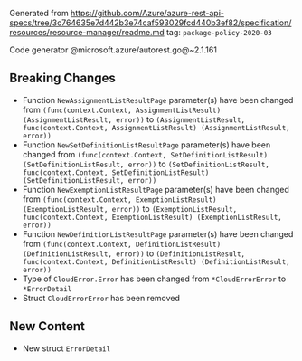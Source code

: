 Generated from https://github.com/Azure/azure-rest-api-specs/tree/3c764635e7d442b3e74caf593029fcd440b3ef82/specification/resources/resource-manager/readme.md tag: `package-policy-2020-03`

Code generator @microsoft.azure/autorest.go@~2.1.161

## Breaking Changes

- Function `NewAssignmentListResultPage` parameter(s) have been changed from `(func(context.Context, AssignmentListResult) (AssignmentListResult, error))` to `(AssignmentListResult, func(context.Context, AssignmentListResult) (AssignmentListResult, error))`
- Function `NewSetDefinitionListResultPage` parameter(s) have been changed from `(func(context.Context, SetDefinitionListResult) (SetDefinitionListResult, error))` to `(SetDefinitionListResult, func(context.Context, SetDefinitionListResult) (SetDefinitionListResult, error))`
- Function `NewExemptionListResultPage` parameter(s) have been changed from `(func(context.Context, ExemptionListResult) (ExemptionListResult, error))` to `(ExemptionListResult, func(context.Context, ExemptionListResult) (ExemptionListResult, error))`
- Function `NewDefinitionListResultPage` parameter(s) have been changed from `(func(context.Context, DefinitionListResult) (DefinitionListResult, error))` to `(DefinitionListResult, func(context.Context, DefinitionListResult) (DefinitionListResult, error))`
- Type of `CloudError.Error` has been changed from `*CloudErrorError` to `*ErrorDetail`
- Struct `CloudErrorError` has been removed

## New Content

- New struct `ErrorDetail`
